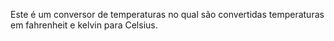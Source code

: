 Este é um conversor de temperaturas no qual são convertidas temperaturas em fahrenheit e kelvin para Celsius.